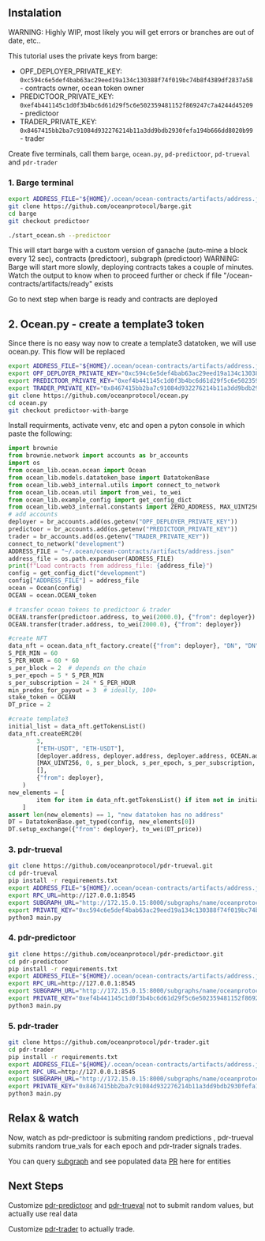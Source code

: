 

## Instalation

WARNING:  Highly WIP, most likely you will get errors or branches are out of date, etc.. 

This tutorial uses the private keys from barge:
 - OPF_DEPLOYER_PRIVATE_KEY:  `0xc594c6e5def4bab63ac29eed19a134c130388f74f019bc74b8f4389df2837a58`  - contracts owner, ocean token owner
 - PREDICTOOR_PRIVATE_KEY: `0xef4b441145c1d0f3b4bc6d61d29f5c6e502359481152f869247c7a4244d45209`  - predictoor
 - TRADER_PRIVATE_KEY: `0x8467415bb2ba7c91084d932276214b11a3dd9bdb2930fefa194b666dd8020b99`  - trader

Create five terminals, call them `barge`, `ocean.py`, `pd-predictoor`, `pd-trueval` and `pdr-trader`


### 1. Barge terminal

```bash
export ADDRESS_FILE="${HOME}/.ocean/ocean-contracts/artifacts/address.json"
git clone https://github.com/oceanprotocol/barge.git
cd barge
git checkout predictoor

./start_ocean.sh --predictoor
```

This will start barge with a custom version of ganache (auto-mine a block every 12 sec), contracts (predictoor), subgraph (predictoor)
WARNING:   Barge will start more slowly, deploying contracts takes a couple of minutes.  Watch the output to know when to proceed further or check if file "/ocean-contracts/artifacts/ready" exists

Go to next step when barge is ready and contracts are deployed

## 2. Ocean.py  - create a template3 token

Since there is no easy way now to create a template3 datatoken, we will use ocean.py.  This flow will be replaced

```bash
export ADDRESS_FILE="${HOME}/.ocean/ocean-contracts/artifacts/address.json"
export OPF_DEPLOYER_PRIVATE_KEY="0xc594c6e5def4bab63ac29eed19a134c130388f74f019bc74b8f4389df2837a58"
export PREDICTOOR_PRIVATE_KEY="0xef4b441145c1d0f3b4bc6d61d29f5c6e502359481152f869247c7a4244d45209"
export TRADER_PRIVATE_KEY="0x8467415bb2ba7c91084d932276214b11a3dd9bdb2930fefa194b666dd8020b99"
git clone https://github.com/oceanprotocol/ocean.py
cd ocean.py
git checkout predictoor-with-barge
```


Install requirments, activate venv, etc and open a pyton console in which paste the following:

```python
import brownie
from brownie.network import accounts as br_accounts
import os
from ocean_lib.ocean.ocean import Ocean
from ocean_lib.models.datatoken_base import DatatokenBase
from ocean_lib.web3_internal.utils import connect_to_network
from ocean_lib.ocean.util import from_wei, to_wei
from ocean_lib.example_config import get_config_dict
from ocean_lib.web3_internal.constants import ZERO_ADDRESS, MAX_UINT256
# add accounts
deployer = br_accounts.add(os.getenv("OPF_DEPLOYER_PRIVATE_KEY"))
predictoor = br_accounts.add(os.getenv("PREDICTOOR_PRIVATE_KEY"))
trader = br_accounts.add(os.getenv("TRADER_PRIVATE_KEY"))
connect_to_network("development")
ADDRESS_FILE = "~/.ocean/ocean-contracts/artifacts/address.json"
address_file = os.path.expanduser(ADDRESS_FILE)
print(f"Load contracts from address_file: {address_file}")
config = get_config_dict("development")
config["ADDRESS_FILE"] = address_file
ocean = Ocean(config)
OCEAN = ocean.OCEAN_token

# transfer ocean tokens to predictoor & trader
OCEAN.transfer(predictoor.address, to_wei(2000.0), {"from": deployer})
OCEAN.transfer(trader.address, to_wei(2000.0), {"from": deployer})

#create NFT
data_nft = ocean.data_nft_factory.create({"from": deployer}, "DN", "DN")
S_PER_MIN = 60
S_PER_HOUR = 60 * 60
s_per_block = 2  # depends on the chain
s_per_epoch = 5 * S_PER_MIN
s_per_subscription = 24 * S_PER_HOUR
min_predns_for_payout = 3  # ideally, 100+
stake_token = OCEAN
DT_price = 2

#create template3
initial_list = data_nft.getTokensList()
data_nft.createERC20(
        3,
        ["ETH-USDT", "ETH-USDT"],
        [deployer.address, deployer.address, deployer.address, OCEAN.address, OCEAN.address],
        [MAX_UINT256, 0, s_per_block, s_per_epoch, s_per_subscription, 30],
        [],
        {"from": deployer},
    )
new_elements = [
        item for item in data_nft.getTokensList() if item not in initial_list
    ]
assert len(new_elements) == 1, "new datatoken has no address"
DT = DatatokenBase.get_typed(config, new_elements[0])
DT.setup_exchange({"from": deployer}, to_wei(DT_price))
```


### 3. pdr-trueval

```bash
git clone https://github.com/oceanprotocol/pdr-trueval.git
cd pdr-trueval
pip install -r requirements.txt
export ADDRESS_FILE="${HOME}/.ocean/ocean-contracts/artifacts/address.json"
export RPC_URL=http://127.0.0.1:8545
export SUBGRAPH_URL="http://172.15.0.15:8000/subgraphs/name/oceanprotocol/ocean-subgraph"
export PRIVATE_KEY="0xc594c6e5def4bab63ac29eed19a134c130388f74f019bc74b8f4389df2837a58"
python3 main.py
```


### 4. pdr-predictoor

```bash
git clone https://github.com/oceanprotocol/pdr-predictoor.git
cd pdr-predictoor
pip install -r requirements.txt
export ADDRESS_FILE="${HOME}/.ocean/ocean-contracts/artifacts/address.json"
export RPC_URL=http://127.0.0.1:8545
export SUBGRAPH_URL="http://172.15.0.15:8000/subgraphs/name/oceanprotocol/ocean-subgraph"
export PRIVATE_KEY="0xef4b441145c1d0f3b4bc6d61d29f5c6e502359481152f869247c7a4244d45209"
python3 main.py
```

### 5. pdr-trader

```bash
git clone https://github.com/oceanprotocol/pdr-trader.git
cd pdr-trader
pip install -r requirements.txt
export ADDRESS_FILE="${HOME}/.ocean/ocean-contracts/artifacts/address.json"
export RPC_URL=http://127.0.0.1:8545
export SUBGRAPH_URL="http://172.15.0.15:8000/subgraphs/name/oceanprotocol/ocean-subgraph"
export PRIVATE_KEY="0x8467415bb2ba7c91084d932276214b11a3dd9bdb2930fefa194b666dd8020b99"
python3 main.py
```

## Relax & watch

Now, watch as pdr-predictoor is submiting random predictions , pdr-trueval submits random true_vals for each epoch and pdr-trader signals trades.

You can query [subgraph](http://172.15.0.15:8000/subgraphs/name/oceanprotocol/ocean-subgraph/graphql) and see populated data  [PR](https://github.com/oceanprotocol/ocean-subgraph/pull/678) here for entities 


## Next Steps

Customize [pdr-predictoor](https://github.com/oceanprotocol/pdr-predictoor) and [pdr-trueval](https://github.com/oceanprotocol/pdr-trueval) not to submit random values, but actually use real data

Customize [pdr-trader](https://github.com/oceanprotocol/pdr-trader) to actually trade.